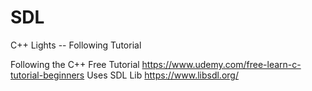 # SDL
C++ Lights -- Following Tutorial

Following the C++ Free Tutorial https://www.udemy.com/free-learn-c-tutorial-beginners
Uses SDL Lib https://www.libsdl.org/

